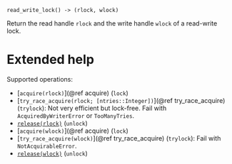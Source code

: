     read_write_lock() -> (rlock, wlock)

Return the read handle `rlock` and the write handle `wlock` of a read-write lock.

# Extended help

Supported operations:

* [`acquire(rlock)`](@ref acquire) (`lock`)
* [`try_race_acquire(rlock; [ntries::Integer])`](@ref try_race_acquire) (`trylock`): Not very
  efficient but lock-free.  Fail with `AcquiredByWriterError` or `TooManyTries`.
* [`release(rlock)`](@ref) (`unlock`)
* [`acquire(wlock)`](@ref acquire) (`lock`)
* [`try_race_acquire(wlock)`](@ref try_race_acquire) (`trylock`): Fail with `NotAcquirableError`.
* [`release(wlock)`](@ref) (`unlock`)
